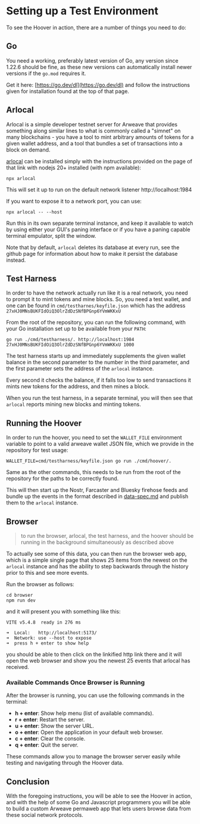# Setting up a Test Environment

To see the Hoover in action, there are a number of things you need to do:

## Go

You need a working, preferably latest version of Go, any version since 1.22.6 should be fine, as these new versions can automatically install newer versions if the `go.mod` requires it.

Get it here: [https://go.dev/dl](https://go.dev/dl) and follow the instructions given for installation found at the top of that page.

## Arlocal

Arlocal is a simple developer testnet server for Arweave that provides something along similar lines to what is commonly called a "simnet" on many blockchains - you have a tool to mint arbitrary amounts of tokens for a given wallet address, and a tool that bundles a set of transactions into a block on demand.

[arlocal](https://github.com/textury/arlocal) can be installed simply with the instructions provided on the page of that link with nodejs 20+ installed (with npm available):

    npx arlocal

This will set it up to run on the default network listener http://localhost:1984

If you want to expose it to a network port, you can use:

    npx arlocal -- --host

Run this in its own separate terminal instance, and keep it available to watch by using either your GUI's paning interface or if you have a paning capable terminal empulator, split the window.

Note that by default, `arlocal` deletes its database at every run, see the github page for information about how to make it persist the database instead.

## Test Harness

In order to have the network actually run like it is a real network, you need to prompt it to mint tokens and mine blocks. So, you need a test wallet, and one can be found in `cmd/testharnes/keyfile.json` which has the address `27xHJ0MNsBUKFIdOiQ3OlrZdDzSNfBPGnp6YVmWKKxU`

From the root of the repository, you can run the following command, with your Go installation set up to be available from your `PATH`:

    go run ./cmd/testharness/. http://localhost:1984 27xHJ0MNsBUKFIdOiQ3OlrZdDzSNfBPGnp6YVmWKKxU 1000

The test harness starts up and immediately supplements the given wallet balance in the second parameter to the number in the third parameter, and the first parameter sets the address of the `arlocal` instance.

Every second it checks the balance, if it falls too low to send transactions it mints new tokens for the address, and then mines a block.

When you run the test harness, in a separate terminal, you will then see that `arlocal` reports mining new blocks and minting tokens.

## Running the Hoover

In order to run the hoover, you need to set the `WALLET_FILE` environment variable to point to a valid arweave wallet JSON file, which we provide in the repository for test usage:

    WALLET_FILE=cmd/testharness/keyfile.json go run ./cmd/hoover/.

Same as the other commands, this needs to be run from the root of the repository for the paths to be correctly found.

This will then start up the Nostr, Farcaster and Bluesky firehose feeds and bundle up the events in the format described in [data-spec.md](data-spec.md) and publish them to the `arlocal` instance.

## Browser
> to run the browser, arlocal, the test harness, and the hoover should be running in the background simultaneously as described above

To actually see some of this data, you can then run the browser web app, which is a simple single page that shows 25 items from the newest on the `arlocal` instance and has the ability to step backwards through the history prior to this and see more events.

Run the browser as follows:

    cd browser
    npm run dev

and it will present you with something like this:

```
VITE v5.4.8  ready in 276 ms

➜  Local:   http://localhost:5173/
➜  Network: use --host to expose
➜  press h + enter to show help
```

you should be able to then click on the linkified http link there and it will open the web browser and show you the newest 25 events that arlocal has received.

### Available Commands Once Browser is Running

After the browser is running, you can use the following commands in the terminal:

- **h + enter**: Show help menu (list of available commands).
- **r + enter**: Restart the server.
- **u + enter**: Show the server URL.
- **o + enter**: Open the application in your default web browser.
- **c + enter**: Clear the console.
- **q + enter**: Quit the server.

These commands allow you to manage the browser server easily while testing and navigating through the Hoover data.

## Conclusion

With the foregoing instructions, you will be able to see the Hoover in action, and with the help of some Go and Javascript programmers you will be able to build a custom Arweave permaweb app that lets users browse data from these social network protocols.
